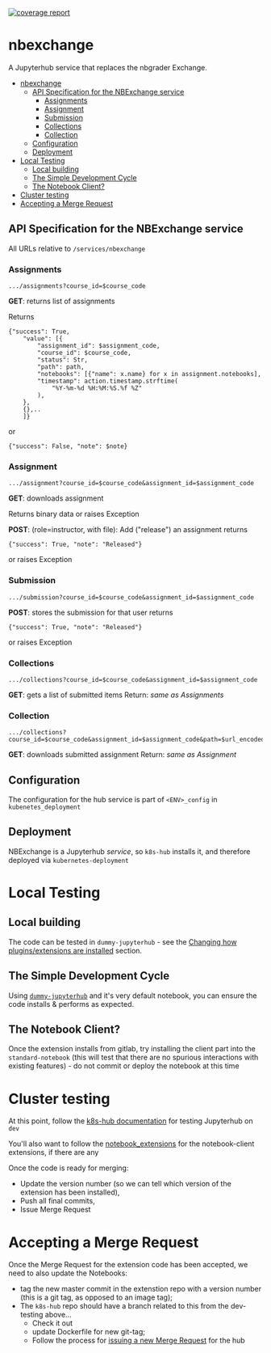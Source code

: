 [![coverage report](https://gitlab.edina.ac.uk/naas/nbexchange/badges/master/coverage.svg)](https://gitlab.edina.ac.uk/naas/nbexchange/commits/master)

# nbexchange

A Jupyterhub service that replaces the nbgrader Exchange.

<!-- TOC -->

- [nbexchange](#nbexchange)
    - [API Specification for the NBExchange service](#api-specification-for-the-nbexchange-service)
        - [Assignments](#assignments)
        - [Assignment](#assignment)
        - [Submission](#submission)
        - [Collections](#collections)
        - [Collection](#collection)
    - [Configuration](#configuration)
    - [Deployment](#deployment)
- [Local Testing](#local-testing)
    - [Local building](#local-building)
    - [The Simple Development Cycle](#the-simple-development-cycle)
    - [The Notebook Client?](#the-notebook-client)
- [Cluster testing](#cluster-testing)
- [Accepting a Merge Request](#accepting-a-merge-request)

<!-- /TOC -->

## API Specification for the NBExchange service

All URLs relative to `/services/nbexchange`

### Assignments

    .../assignments?course_id=$course_code

**GET**: returns list of assignments

Returns 
```
{"success": True,
    "value": [{
        "assignment_id": $assignment_code,
        "course_id": $course_code,
        "status": Str,
        "path": path,
        "notebooks": [{"name": x.name} for x in assignment.notebooks],
        "timestamp": action.timestamp.strftime(
            "%Y-%m-%d %H:%M:%S.%f %Z"
        ),
    },
    {},..
    ]}
```
or

    {"success": False, "note": $note}


### Assignment

    .../assignment?course_id=$course_code&assignment_id=$assignment_code

**GET**: downloads assignment

Returns binary data or raises Exception
     
**POST**: (role=instructor, with file): Add ("release") an assignment
returns

    {"success": True, "note": "Released"}

or raises Exception

### Submission

    .../submission?course_id=$course_code&assignment_id=$assignment_code

**POST**: stores the submission for that user
returns

    {"success": True, "note": "Released"}

or raises Exception

### Collections

    .../collections?course_id=$course_code&assignment_id=$assignment_code

**GET**: gets a list of submitted items
Return: _same as Assignments_

### Collection

    .../collections?course_id=$course_code&assignment_id=$assignment_code&path=$url_encoded_path

**GET**: downloads submitted assignment
Return: _same as Assignment_

## Configuration

The configuration for the hub service is part of `<ENV>_config` in `kubenetes_deployment`

## Deployment

NBExchange is a Jupyterhub _service_, so `k8s-hub` installs it, and therefore deployed via `kubernetes-deployment`

# Local Testing

## Local building

The code can be tested in `dummy-jupyterhub` - see the [Changing how plugins/extensions are installed](https://gitlab.edina.ac.uk/naas/dummy-jupyterhub/tree/configurable_nbexchange#changing-how-pluginsextensions-are-installed) section.

## The Simple Development Cycle

Using [`dummy-jupyterhub`](https://gitlab.edina.ac.uk/naas/dummy-jupyterhub) and it's very default notebook, you can ensure the code installs & performs as expected.

## The Notebook Client?

Once the extension installs from gitlab, try installing the client part into the `standard-notebook` (this will test that there are no spurious interactions with existing features) - do not commit or deploy the notebook at this time

# Cluster testing

At this point, follow the [k8s-hub documentation](../k8s-hub/README.md) for testing Jupyterhub on `dev`

You'll also want to follow the [notebook_extensions](../notebook_extensions/README.md) for the notebook-client extensions, if there are any

Once the code is ready for merging:

* Update the version number (so we can tell which version of the extension has been installed),
* Push all final commits,
* Issue Merge Request

# Accepting a Merge Request

Once the Merge Request for the extension code has been accepted, we need to also update the Notebooks:

* tag the new master commit in the extenstion repo with a version number (this is a git tag, as opposed to an image tag);
* The `k8s-hub` repo should have a branch related to this from the dev-testing above...
    * Check it out
    * update Dockerfile for new git-tag;
    * Follow the process for [issuing a new Merge Request](../k8s-hub/README.md) for the hub

